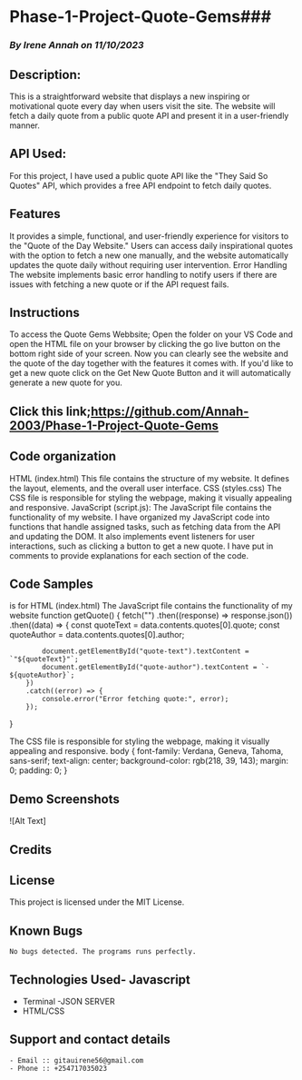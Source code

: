 # Phase-1-Project-Quote-Gems### 
### *By Irene Annah on 11/10/2023*


##  Description:
This is a straightforward website that displays a new inspiring or motivational quote every day when users visit the site. The website will fetch a daily quote from a public quote API and present it in a user-friendly manner.


##  API Used:
For this project, I have used a public quote API like the "They Said So Quotes" API, which provides a free API endpoint to fetch daily quotes.


##  Features
It provides a simple, functional, and user-friendly experience for visitors to the "Quote of the Day Website." Users can access daily inspirational quotes with the option to fetch a new one manually, and the website automatically updates the quote daily without requiring user intervention. 
Error Handling
The website implements basic error handling to notify users if there are issues with fetching a new quote or if the API request fails.

## Instructions
To access the Quote Gems Webbsite;
Open the folder on your VS Code and open the HTML file on your browser by clicking the go live button on the bottom right side of your screen.
Now you can clearly see the website and the quote of the day together with the features it comes with. If you'd like to get a new quote click on the Get New Quote Button and it will automatically generate a new quote for you.
## Click this link;https://github.com/Annah-2003/Phase-1-Project-Quote-Gems




## Code organization
HTML (index.html)
This file contains the structure of my website. It defines the layout, elements, and the overall user interface.
CSS (styles.css)
The CSS file is responsible for styling the webpage, making it visually appealing and responsive.
JavaScript (script.js):
The JavaScript file contains the functionality of my website.
I have organized my JavaScript code into functions that handle assigned tasks, such as fetching data from the API and updating the DOM.
It also implements event listeners for user interactions, such as clicking a button to get a new quote.
I have put in comments to provide explanations for each section of the code.

## Code Samples
 <title>Quote of the Day</title> is for HTML (index.html)
The JavaScript file contains the functionality of my website                                                                 function getQuote() {
    fetch("")
        .then((response) => response.json())
        .then((data) => {
            const quoteText = data.contents.quotes[0].quote;
            const quoteAuthor = data.contents.quotes[0].author;

            document.getElementById("quote-text").textContent = `"${quoteText}"`;
            document.getElementById("quote-author").textContent = `- ${quoteAuthor}`;
        })
        .catch((error) => {
            console.error("Error fetching quote:", error);
        });
}

The CSS file is responsible for styling the webpage, making it visually appealing and responsive.
body {
    font-family: Verdana, Geneva, Tahoma, sans-serif;
    text-align: center;
    background-color: rgb(218, 39, 143);
    margin: 0;
    padding: 0;
}

## Demo Screenshots 

![Alt Text]





##  Credits





##  License
This project is licensed under the MIT License.


## Known Bugs
    No bugs detected. The programs runs perfectly.

##  Technologies Used- Javascript
- Terminal  -JSON SERVER
- HTML/CSS

## Support and contact details
    - Email :: gitauirene56@gmail.com
    - Phone :: +254717035023